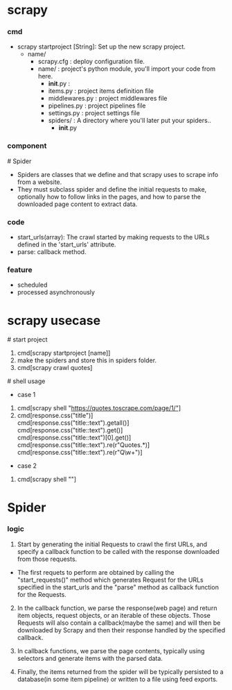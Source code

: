 # scrapy

### cmd

- scrapy startproject [String]: Set up the new scrapy project.
  - name/
    - scrapy.cfg        : deploy configuration file.
    - name/             : project's python module, you'll import your code from here.
      - __init__.py     : 
      - items.py        : project items definition file
      - middlewares.py  : project middlewares file
      - pipelines.py    : project pipelines file
      - settings.py     : project settings file
      - spiders/        : A directory where you'll later put your spiders..
        - __init__.py

### component

\# Spider 

- Spiders are classes that we define and that scrapy uses to scrape info from a website.
- They must subclass spider and define the initial requests to make, optionally how to follow links in the pages, and how to parse the downloaded page content to extract data.

### code

- start_urls(array): The crawl started by making requests to the URLs defined in the 'start_urls' attribute.
- parse: callback method.

### feature

- scheduled
- processed asynchronously

# scrapy usecase

\# start project

1. cmd[scrapy startproject [name]]
2. make the spiders and store this in spiders folder.
3. cmd[scrapy crawl quotes]

\# shell usage

- case 1

1. cmd[scrapy shell "https://quotes.toscrape.com/page/1/"]
2. cmd[response.css("title")] <br>
   cmd[response.css("title::text").getall()]<br>
   cmd[response.css("title::text").get()]<br>
   cmd[response.css("title::text")[0].get()]<br>
   cmd[response.css("title::text").re(r"Quotes.*)]
   cmd[response.css("title::text").re(r"Q\w+")]

- case 2

1. cmd[scrapy shell ""]

# Spider 

### logic

1. Start by generating the initial Requests to crawl the first URLs, and specify a callback function to be called with the response downloaded from those requests.

- The first requets to perform are obtained by calling the "start_requests()" method which generates Request for the URLs specified in the start_urls and the "parse" method as callback function for the Requests.

2. In the callback function, we parse the response(web page) and return item objects, request objects, or an iterable of these objects. Those Requests will also contain a callback(maybe the same) and will then be downloaded by Scrapy and then their response handled by the specified callback.
3. In callback functions, we parse the page contents, typically using selectors and generate items with the parsed data.

4. Finally, the items returned from the spider will be typically persisted to a database(in some item pipeline) or written to a file using feed exports.